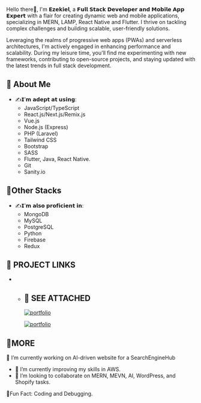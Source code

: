 Hello there👋, I'm 𝗘𝘇𝗲𝗸𝗶𝗲𝗹, a 𝗙𝘂𝗹𝗹 𝗦𝘁𝗮𝗰𝗸 𝗗𝗲𝘃𝗲𝗹𝗼𝗽𝗲𝗿 𝗮𝗻𝗱 𝗠𝗼𝗯𝗶𝗹𝗲 𝗔𝗽𝗽 𝗘𝘅𝗽𝗲𝗿𝘁 with a flair for creating dynamic web and mobile applications, specializing in MERN, LAMP, React Native and Flutter. I thrive on tackling complex challenges and building scalable, user-friendly solutions. 

Leveraging the realms of progressive web apps (PWAs) and serverless architectures, I'm actively engaged in enhancing performance and scalability. During my leisure time, you'll find me experimenting with new frameworks, contributing to open-source projects, and staying updated with the latest trends in full stack development.

## 🚀 About Me
- ✍️𝗜'𝗺 𝗮𝗱𝗲𝗽𝘁 𝗮𝘁 𝘂𝘀𝗶𝗻𝗴:
    * JavaScript/TypeScript
    * React.js/Next.js/Remix.js
    * Vue.js
    * Node.js (Express)
    * PHP (Laravel)
    * Tailwind CSS
    * Bootstrap
    * SASS
    * Flutter, Java, React Native.
    * Git
    * Sanity.io

## 🚀Other Stacks
- ✍️𝗜'𝗺 𝗮𝗹𝘀𝗼 𝗽𝗿𝗼𝗳𝗶𝗰𝗶𝗲𝗻𝘁 𝗶𝗻:
    * MongoDB
    * MySQL
    * PostgreSQL
    * Python
    * Firebase
    * Redux

## 🚀 PROJECT LINKS
*   - ## 🔗 SEE ATTACHED
      [![portfolio](https://img.shields.io/badge/AmazonWebsite-000?style=for-the-badge&logo=ko-fi&logoColor=white)](https://github.com/EzekielCodes/Amazon.git)

      [![portfolio](https://img.shields.io/badge/ResumeBuilder-000?style=for-the-badge&logo=ko-fi&logoColor=white)](https://github.com/EzekielCodes/ResumeBuilder.git)
      
  <!-- - 📫 How to reach me:
    - ## 🔗 Links
      [![linkedin](https://img.shields.io/badge/linkedin-0A66C2?style=for-the-badge&logo=linkedin&logoColor=white)](https://www.linkedin.com/)
      -->

## 🚀MORE
🔭 I’m currently working on AI-driven website for a SearchEngineHub
- 🌱 I’m currently improving my skills in AWS.
- 👯 I’m looking to collaborate on MERN, MEVN, AI, WordPress, and Shopify tasks.

🎉Fun Fact: Coding and Debugging.
